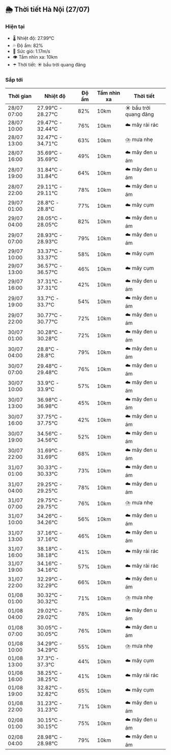 ## 🌦️ Thời tiết Hà Nội (27/07)

### Hiện tại

- 🌡️ Nhiệt độ: 27.99℃
- 💦 Độ ẩm: 82%
- 💨 Sức gió: 1.17m/s
- 👁️ Tầm nhìn xa: 10km
- ☂️ Thời tiết: ☀️ bầu trời quang đãng

### Sắp tới

| Thời gian | Nhiệt độ | Độ ẩm | Tầm nhìn xa | Thời tiết |
| --- | --- | --- | --- | --- |
| 28/07 07:00 | 27.99℃ - 28.27℃ | 82% | 10km | ☀️ bầu trời quang đãng |
| 28/07 10:00 | 29.47℃ - 32.44℃ | 76% | 10km | ☁️ mây rải rác |
| 28/07 13:00 | 32.47℃ - 34.71℃ | 63% | 10km | ⛈️ mưa nhẹ |
| 28/07 16:00 | 35.69℃ - 35.69℃ | 49% | 10km | ☁️ mây đen u ám |
| 28/07 19:00 | 31.84℃ - 31.84℃ | 64% | 10km | ☁️ mây đen u ám |
| 28/07 22:00 | 29.11℃ - 29.11℃ | 78% | 10km | ☁️ mây đen u ám |
| 29/07 01:00 | 28.8℃ - 28.8℃ | 77% | 10km | ☁️ mây cụm |
| 29/07 04:00 | 28.05℃ - 28.05℃ | 82% | 10km | ☁️ mây đen u ám |
| 29/07 07:00 | 28.93℃ - 28.93℃ | 79% | 10km | ☁️ mây đen u ám |
| 29/07 10:00 | 33.37℃ - 33.37℃ | 58% | 10km | ☁️ mây cụm |
| 29/07 13:00 | 36.57℃ - 36.57℃ | 46% | 10km | ☁️ mây cụm |
| 29/07 16:00 | 37.31℃ - 37.31℃ | 42% | 10km | ☁️ mây đen u ám |
| 29/07 19:00 | 33.7℃ - 33.7℃ | 54% | 10km | ☁️ mây đen u ám |
| 29/07 22:00 | 30.77℃ - 30.77℃ | 72% | 10km | ☁️ mây đen u ám |
| 30/07 01:00 | 30.28℃ - 30.28℃ | 72% | 10km | ☁️ mây đen u ám |
| 30/07 04:00 | 28.8℃ - 28.8℃ | 79% | 10km | ☁️ mây đen u ám |
| 30/07 07:00 | 29.48℃ - 29.48℃ | 76% | 10km | ☁️ mây đen u ám |
| 30/07 10:00 | 33.9℃ - 33.9℃ | 57% | 10km | ☁️ mây đen u ám |
| 30/07 13:00 | 36.98℃ - 36.98℃ | 45% | 10km | ☁️ mây đen u ám |
| 30/07 16:00 | 37.75℃ - 37.75℃ | 42% | 10km | ☁️ mây đen u ám |
| 30/07 19:00 | 34.56℃ - 34.56℃ | 52% | 10km | ☁️ mây đen u ám |
| 30/07 22:00 | 31.69℃ - 31.69℃ | 68% | 10km | ☁️ mây đen u ám |
| 31/07 01:00 | 30.33℃ - 30.33℃ | 73% | 10km | ☁️ mây đen u ám |
| 31/07 04:00 | 29.25℃ - 29.25℃ | 78% | 10km | ☁️ mây đen u ám |
| 31/07 07:00 | 29.75℃ - 29.75℃ | 76% | 10km | ⛈️ mưa nhẹ |
| 31/07 10:00 | 34.26℃ - 34.26℃ | 56% | 10km | ☁️ mây đen u ám |
| 31/07 13:00 | 37.16℃ - 37.16℃ | 46% | 10km | ☁️ mây đen u ám |
| 31/07 16:00 | 38.18℃ - 38.18℃ | 41% | 10km | ☁️ mây rải rác |
| 31/07 19:00 | 34.16℃ - 34.16℃ | 57% | 10km | ☁️ mây rải rác |
| 31/07 22:00 | 32.29℃ - 32.29℃ | 66% | 10km | ☁️ mây đen u ám |
| 01/08 01:00 | 30.32℃ - 30.32℃ | 71% | 10km | ⛈️ mưa nhẹ |
| 01/08 04:00 | 29.02℃ - 29.02℃ | 78% | 10km | ☁️ mây đen u ám |
| 01/08 07:00 | 30.05℃ - 30.05℃ | 76% | 10km | ☁️ mây đen u ám |
| 01/08 10:00 | 34.29℃ - 34.29℃ | 55% | 10km | ⛈️ mưa nhẹ |
| 01/08 13:00 | 37.3℃ - 37.3℃ | 44% | 10km | ☁️ mây cụm |
| 01/08 16:00 | 38.25℃ - 38.25℃ | 41% | 10km | ☁️ mây rải rác |
| 01/08 19:00 | 32.82℃ - 32.82℃ | 65% | 10km | ☁️ mây cụm |
| 01/08 22:00 | 31.23℃ - 31.23℃ | 71% | 10km | ☁️ mây đen u ám |
| 02/08 01:00 | 30.15℃ - 30.15℃ | 75% | 10km | ☁️ mây đen u ám |
| 02/08 04:00 | 28.98℃ - 28.98℃ | 79% | 10km | ☁️ mây đen u ám |

